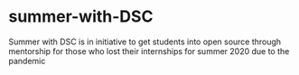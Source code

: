 # summer-with-DSC
Summer with DSC is in initiative to get students into open source through mentorship for those who lost their internships for summer 2020 due to the pandemic
